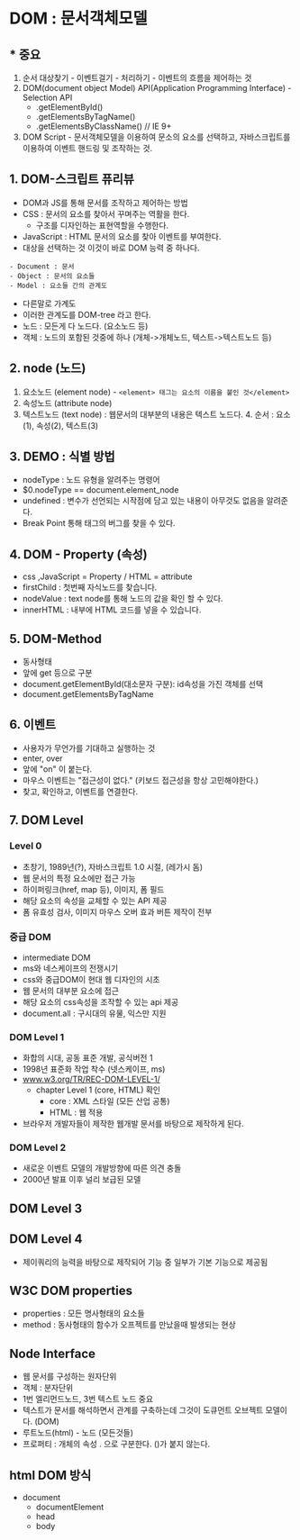 # DOM : 문서객체모델

## * 중요
  1. 순서 대상찾기 - 이벤트걸기 - 처리하기
    - 이벤트의 흐름을 제어하는 것
  2. DOM(document object Model) API(Application Programming Interface)
    - Selection API  
      - .getElementById()
      - .getElementsByTagName()
      - .getElementsByClassName() // IE 9+
  3. DOM Script
    - 문서객체모델을 이용하여 문소의 요소를 선택하고, 자바스크립트를 이용하여 이벤트 핸드링 및 조작하는 것.

## 1. DOM-스크립트 퓨리뷰
  - DOM과 JS를 통해 문서를 조작하고 제어하는 방법
  - CSS : 문서의 요소를 찾아서 꾸며주는 역활을 한다.
    - 구조를 디자인하는 표현역할을 수행한다.
  - JavaScript : HTML 문서의 요소를 찾아 이벤트를 부여한다.
  - 대상을 선택하는 것 이것이 바로 DOM 능력 중 하나다.  
```
- Document : 문서
- Object : 문서의 요소들
- Model : 요소들 간의 관계도
```
  - 다른말로 가계도
  - 이러한 관계도를 DOM-tree 라고 한다.
  - 노드 : 모든게 다 노드다. (요소노드 등)
  - 객체 : 노드의 포함된 것중에 하나 (개체->개체노드, 텍스트->텍스트노드 등)

## 2. node (노드)
  1. 요소노드 (element node)
    - ```<element> 태그는 요소의 이름을 붙인 것</element>```  
  2. 속성노드 (attribute node)
  3. 텍스트노드 (text node) : 웹문서의 대부분의 내용은 텍스트 노드다.
    4. 순서 : 요소(1), 속성(2), 텍스트(3)  

## 3. DEMO : 식별 방법
  - nodeType : 노드 유형을 알려주는 명령어
  - $0.nodeType == document.element_node
  - undefined : 변수가 선언되는 시작점에 담고 있는 내용이 아무것도 없음을 알려준다.
  - Break Point 통해 태그의 버그를 찾을 수 있다.

## 4. DOM - Property (속성)
  - css ,JavaScript = Property / HTML = attribute
  - firstChild : 첫번째 자식노드를 찾습니다.
  - nodeValue : text node를 통해 노드의 값을 확인 할 수 있다.
  - innerHTML : 내부에 HTML 코드를 넣을 수 있습니다.

## 5. DOM-Method  
  - 동사형태  
  - 앞에 get 등으로 구분  
  - document.getElementById(대소문자 구분): id속성을 가진 객체를 선택
  - document.getElementsByTagName

## 6. 이벤트
  - 사용자가 무언가를 기대하고 실행하는 것
  - enter, over
  - 앞에 "on" 이 붙는다.
  - 마우스 이벤트는 "접근성이 없다." (키보드 접근성을 항상 고민해야한다.)
  - 찾고, 확인하고, 이벤트를 연결한다.

## 7. DOM Level
### Level 0
  - 초창기, 1989년(?), 자바스크립트 1.0 시절, (레가시 돔)
  - 웹 문서의 특정 요소에만 접근 가능
  - 하이퍼링크(href, map 등), 이미지, 폼 필드
  - 해당 요소의 속성을 교체할 수 있는 API 제공
  - 폼 유효성 검사, 이미지 마우스 오버 효과 버튼 제작이 전부

### 중급 DOM
- intermediate DOM
- ms와 네스케이프의 전쟁시기
- css와 중급DOM이 현대 웹 디자인의 시초
- 웹 문서의 대부분 요소에 접근
- 해당 요소의 css속성을 조작할 수 있는 api 제공
- document.all : 구시대의 유물, 익스만 지원

### DOM Level 1
  - 화합의 시대, 공동 표준 개발, 공식버전 1
  - 1998년 표준화 작업 착수 (넷스케이프, ms)
  - www.w3.org/TR/REC-DOM-LEVEL-1/
    - chapter Level 1 (core, HTML) 확인
      - core : XML 스타일 (모든 산업 공통)
      - HTML : 웹 적용
  - 브라우저 개발자들이 제작한 웹개발 문서를 바탕으로 제작하게 된다.

### DOM Level 2
  - 새로운 이벤트 모델의 개발방향에 따른 의견 충돌
  - 2000년 발표 이후 널리 보급된 모델

## DOM Level 3  

## DOM Level 4
  - 제이쿼리의 능력을 바탕으로 제작되어 기능 중 일부가 기본 기능으로 제공됨

## W3C DOM properties
  - properties : 모든 명사형태의 요소들
  - method : 동사형태의 함수가 오프젝트를 만났을때 발생되는 현상

## Node Interface
  - 웹 문서를 구성하는 원자단위
  - 객체 : 분자단위
  - 1번 엘리먼드노드, 3번 텍스트 노드 중요
  - 텍스트가 문서를 해석하면서 관계를 구축하는데 그것이 도큐먼트 오브젝트 모델이다. (DOM)
  - 루트노드(html) - 노드 (모든것들)
  - 프로퍼티 : 개체의 속성 . 으로 구분한다. ()가 붙지 않는다.

## html DOM 방식
  - document
    - documentElement
    - head
    - body
